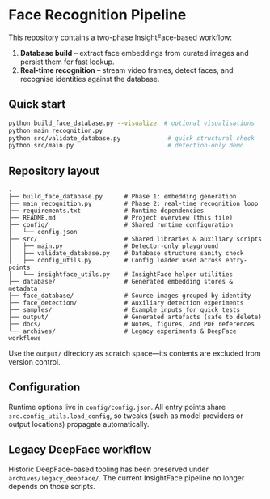 # Face Recognition Pipeline

This repository contains a two-phase InsightFace-based workflow:

1. **Database build** – extract face embeddings from curated images and persist them for fast lookup.
2. **Real-time recognition** – stream video frames, detect faces, and recognise identities against the database.

## Quick start

```bash
python build_face_database.py --visualize  # optional visualisations
python main_recognition.py
python src/validate_database.py             # quick structural check
python src/main.py                          # detection-only demo
```

## Repository layout

```
.
├── build_face_database.py      # Phase 1: embedding generation
├── main_recognition.py         # Phase 2: real-time recognition loop
├── requirements.txt            # Runtime dependencies
├── README.md                   # Project overview (this file)
├── config/                     # Shared runtime configuration
│   └── config.json
├── src/                        # Shared libraries & auxiliary scripts
│   ├── main.py                 # Detector-only playground
│   ├── validate_database.py    # Database structure sanity check
│   ├── config_utils.py         # Config loader used across entry-points
│   └── insightface_utils.py    # InsightFace helper utilities
├── database/                   # Generated embedding stores & metadata
├── face_database/              # Source images grouped by identity
├── face_detection/             # Auxiliary detection experiments
├── samples/                    # Example inputs for quick tests
├── output/                     # Generated artefacts (safe to delete)
├── docs/                       # Notes, figures, and PDF references
└── archives/                   # Legacy experiments & DeepFace workflows
```

Use the `output/` directory as scratch space—its contents are excluded from version control.

## Configuration

Runtime options live in `config/config.json`. All entry points share `src.config_utils.load_config`, so tweaks (such as model providers or output locations) propagate automatically.

## Legacy DeepFace workflow

Historic DeepFace-based tooling has been preserved under `archives/legacy_deepface/`. The current InsightFace pipeline no longer depends on those scripts.

